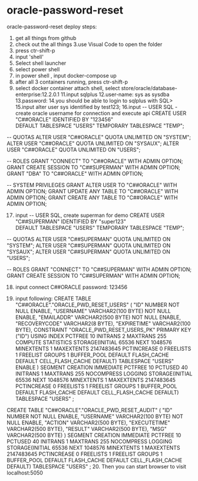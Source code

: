 # oracle-password-reset
oracle-password-reset
deploy steps:
1. get all things from github
2. check out the all things
3.use Visual Code to open the folder
4. press ctr-shift-p
5. input 'shell'
6. Select shell launcher
7. select power shell
8. in power shell , input docker-compose up
9. after all 3 containers running, press ctr-shift-p
10. select docker container attach shell, select store/oracle/database-enterprise:12.2.0.1
11.input sqlplus
12.user-name: sys as sysdba
13.password:
14.you should be able to login to sqlplus with SQL>
15.input alter user sys identified by test123;
16.input 
-- USER SQL -create oracle username for connection and execute api
CREATE USER "C##ORACLE" IDENTIFIED BY "123456"  
DEFAULT TABLESPACE "USERS"
TEMPORARY TABLESPACE "TEMP";

-- QUOTAS
ALTER USER "C##ORACLE" QUOTA UNLIMITED ON "SYSTEM";
ALTER USER "C##ORACLE" QUOTA UNLIMITED ON "SYSAUX";
ALTER USER "C##ORACLE" QUOTA UNLIMITED ON "USERS";

-- ROLES
GRANT "CONNECT" TO "C##ORACLE" WITH ADMIN OPTION;
GRANT CREATE SESSION TO "C##SUPERMAN" WITH ADMIN OPTION;
GRANT "DBA" TO "C##ORACLE" WITH ADMIN OPTION;

-- SYSTEM PRIVILEGES
GRANT ALTER USER TO "C##ORACLE" WITH ADMIN OPTION;
GRANT UPDATE ANY TABLE TO "C##ORACLE" WITH ADMIN OPTION;
GRANT CREATE ANY TABLE TO "C##ORACLE" WITH ADMIN OPTION;


17. input
-- USER SQL, create superman for demo
CREATE USER "C##SUPERMAN" IDENTIFIED BY "super123"  
DEFAULT TABLESPACE "USERS"
TEMPORARY TABLESPACE "TEMP";

-- QUOTAS
ALTER USER "C##SUPERMAN" QUOTA UNLIMITED ON "SYSTEM";
ALTER USER "C##SUPERMAN" QUOTA UNLIMITED ON "SYSAUX";
ALTER USER "C##SUPERMAN" QUOTA UNLIMITED ON "USERS";

-- ROLES
GRANT "CONNECT" TO "C##SUPERMAN" WITH ADMIN OPTION;
GRANT CREATE SESSION TO "C##SUPERMAN" WITH ADMIN OPTION;

18. input
connect C##ORACLE
password: 123456

19. input following:
    CREATE TABLE "C##ORACLE"."ORACLE_PWD_RESET_USERS" 
   (	"ID" NUMBER NOT NULL ENABLE, 
	"USERNAME" VARCHAR2(100 BYTE) NOT NULL ENABLE, 
	"EMAILADDR" VARCHAR2(500 BYTE) NOT NULL ENABLE, 
	"RECOVERYCODE" VARCHAR2(8 BYTE), 
	"EXPIRETIME" VARCHAR2(100 BYTE), 
	 CONSTRAINT "ORACLE_PWD_RESET_USERS_PK" PRIMARY KEY ("ID")
  USING INDEX PCTFREE 10 INITRANS 2 MAXTRANS 255 COMPUTE STATISTICS 
  STORAGE(INITIAL 65536 NEXT 1048576 MINEXTENTS 1 MAXEXTENTS 2147483645
  PCTINCREASE 0 FREELISTS 1 FREELIST GROUPS 1
  BUFFER_POOL DEFAULT FLASH_CACHE DEFAULT CELL_FLASH_CACHE DEFAULT)
  TABLESPACE "USERS"  ENABLE
   ) SEGMENT CREATION IMMEDIATE 
  PCTFREE 10 PCTUSED 40 INITRANS 1 MAXTRANS 255 
 NOCOMPRESS LOGGING
  STORAGE(INITIAL 65536 NEXT 1048576 MINEXTENTS 1 MAXEXTENTS 2147483645
  PCTINCREASE 0 FREELISTS 1 FREELIST GROUPS 1
  BUFFER_POOL DEFAULT FLASH_CACHE DEFAULT CELL_FLASH_CACHE DEFAULT)
  TABLESPACE "USERS" ;
  

 
  CREATE TABLE "C##ORACLE"."ORACLE_PWD_RESET_AUDIT" 
   (	"ID" NUMBER NOT NULL ENABLE, 
	"USERNAME" VARCHAR2(100 BYTE) NOT NULL ENABLE, 
	"ACTION" VARCHAR2(500 BYTE), 
	"EXECUTETIME" VARCHAR2(500 BYTE), 
	"RESULT" VARCHAR2(500 BYTE), 
	"MSG" VARCHAR2(500 BYTE)
   ) SEGMENT CREATION IMMEDIATE 
  PCTFREE 10 PCTUSED 40 INITRANS 1 MAXTRANS 255 
 NOCOMPRESS LOGGING
  STORAGE(INITIAL 65536 NEXT 1048576 MINEXTENTS 1 MAXEXTENTS 2147483645
  PCTINCREASE 0 FREELISTS 1 FREELIST GROUPS 1
  BUFFER_POOL DEFAULT FLASH_CACHE DEFAULT CELL_FLASH_CACHE DEFAULT)
  TABLESPACE "USERS" ;
20. Then you can start browser to visit localhost:5050